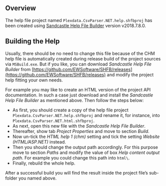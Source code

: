 ## Overview

The help file project named `Plexdata.CsvParser.NET.help.shfbproj` has been created using [Sandcastle Help File Builder](https://ewsoftware.github.io/SHFB/html/bd1ddb51-1c4f-434f-bb1a-ce2135d3a909.htm) version v2018.7.8.0.

## Building the Help

Usually, there should be no need to change this file because of the CHM help file is automatically created during release build of the project sources via `MSBuild.exe`. But if you like, you can download _Sandcastle Help File Builder_ from [https://github.com/EWSoftware/SHFB/releases](https://github.com/EWSoftware/SHFB/releases) and modify the project help fitting your own needs.

For example you may like to create an HTML version of the project API documentation. In such a case just download and install the _Sandcastle Help File Builder_ as mentioned above. Then follow the steps below:

- As first, you should create a copy of the help file project `Plexdata.CsvParser.NET.help.shfbproj` and rename it, for instance, into `Plexdata.CsvParser.NET.html.shfbproj`. 
- As next, open this new file with the _Sandcastle Help File Builder_.
- Thereafter, show tab _Project Properties_ and move to section _Build_. 
- Now un-tick the _HTML help 1 (chm)_ setting and tick the setting _Website (HTML/ASP.NET)_ instead.
- Then you should change the output path accordingly. For this purpose move to section _Paths_ and modify the value of box _Help content output path_. For example you could change this path into `html\`. 
- Finally, rebuild the whole help.

After a successful build you will find the result inside the project file’s sub-folder you named above.
